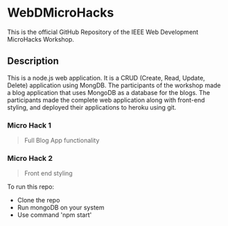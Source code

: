 # WebDMicroHacks
This is the official GitHub Repository of the IEEE Web Development MicroHacks Workshop.

## Description
This is a node.js web application. It is a CRUD (Create, Read, Update, Delete) application using MongDB. The participants of the workshop made a blog application that uses MongoDB as a database for the blogs. The participants made the complete web application along with front-end styling, and deployed their applications to heroku using git.

### Micro Hack 1
> Full Blog App functionality

### Micro Hack 2
> Front end styling

To run this repo:
 * Clone the repo
 * Run mongoDB on your system
 * Use command 'npm start'

